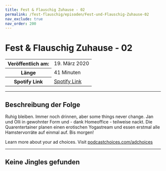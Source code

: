 ```yaml
---
title: Fest & Flauschig Zuhause - 02
permalink: /fest-flauschig/episoden/Fest-und-Flauschig-Zuhause-02
nav_exclude: true
nav_order: 200
---
```


# Fest & Flauschig Zuhause - 02
<table class="resp-table dcf-table dcf-table-responsive dcf-table-bordered dcf-table-striped dcf-w-100%">
                    <tbody>
                        <tr>
                            <th scope="row">Veröffentlich am:</th>
                            <td data-label="Veröffentlich am:">19. März 2020</td>
                        </tr>
                        <tr>
                            <th scope="row">Länge </th>
                            <td data-label="Länge ">41 Minuten</td>
                        </tr><tr>
                                <th scope="row">Spotify Link</th>
                                <td data-label="Spotify Link"><a href="https://open.spotify.com/episode/6YuusTwrJojHDmkgzYTPeQ">Spotify Link</a></td>
                            </tr></tbody>
                </table>

***

## Beschreibung der Folge

<div>
Ruhig bleiben. Immer noch drinnen, aber some things never change. Jan und Olli in gewohnter Form und - dank Homeoffice - teilweise nackt. Die Quarentertainer planen einen erotischen Yogastream und essen erstmal alle Hamstervorräte auf einmal auf. Bis morgen!<p> </p><p>Learn more about your ad choices. Visit <a href="https://podcastchoices.com/adchoices">podcastchoices.com/adchoices</a></p>  
</div>

***

## Keine Jingles gefunden
